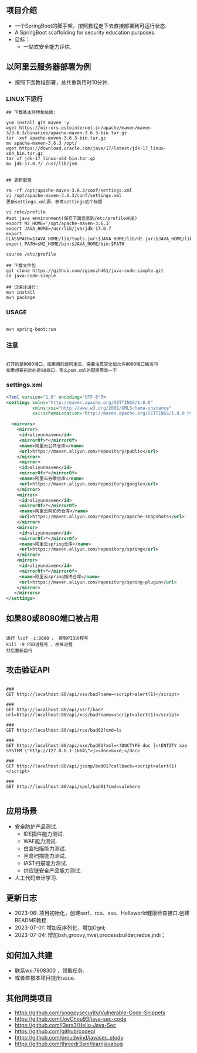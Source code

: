 ## 项目介绍
- 一个SpringBoot的脚手架，按照教程走下去直接部署到可运行状态.
- A SpringBoot scaffolding for security education purposes.
- 目标：
  - 一站式安全能力评估.

## 以阿里云服务器部署为例
- 按照下面教程部署，总共重新用时10分钟.

### LINUX下运行
```
## 下载基本环境和依赖:

yum install git maven -y
wget https://mirrors.estointernet.in/apache/maven/maven-3/3.6.3/binaries/apache-maven-3.6.3-bin.tar.gz
tar -xvf apache-maven-3.6.3-bin.tar.gz
mv apache-maven-3.6.3 /opt/
wget https://download.oracle.com/java/17/latest/jdk-17_linux-x64_bin.tar.gz
tar xf jdk-17_linux-x64_bin.tar.gz
mv jdk-17.0.7/ /usr/lib/jvm


## 更新配置

rm -rf /opt/apache-maven-3.6.3/conf/settings.xml
vi /opt/apache-maven-3.6.3/conf/settings.xml
更新settings.xml源，参考settings这个标题

vi /etc/profile
#set java environment(保存下面信息到/etc/profile末尾)
export M2_HOME='/opt/apache-maven-3.6.3'
export JAVA_HOME=/usr/lib/jvm/jdk-17.0.7
export CLASSPATH=$JAVA_HOME/lib/tools.jar:$JAVA_HOME/lib/dt.jar:$JAVA_HOME/lib
export PATH=$M2_HOME/bin:$JAVA_HOME/bin:$PATH

source /etc/profile

## 下载文件包
git clone https://github.com/zgimszhd61/java-code-simple.git
cd java-code-simple

## 试编译运行:
mvn install
mvn package

```

### USAGE
```

mvn spring-boot:run

```

### 注意
```

打开的是8080端口，如果用的是阿里云，需要注意安全组允许8080端口被访问
如果想要启动的是80端口，那么pom.xml的配置需改一下

```

### settings.xml
```xml
<?xml version="1.0" encoding="UTF-8"?>
<settings xmlns="http://maven.apache.org/SETTINGS/1.0.0"
          xmlns:xsi="http://www.w3.org/2001/XMLSchema-instance"
          xsi:schemaLocation="http://maven.apache.org/SETTINGS/1.0.0 http://maven.apache.org/xsd/settings-1.0.0.xsd">

  <mirrors>
    <mirror>
     <id>aliyunmaven</id>
     <mirrorOf>*</mirrorOf>
     <name>阿里云公共仓库</name>
     <url>https://maven.aliyun.com/repository/public</url>
    </mirror>
     <mirror>
     <id>aliyunmaven</id>
     <mirrorOf>*</mirrorOf>
     <name>阿里云谷歌仓库</name>
     <url>https://maven.aliyun.com/repository/google</url>
    </mirror>
    <mirror>
     <id>aliyunmaven</id>
     <mirrorOf>*</mirrorOf>
     <name>阿里云阿帕奇仓库</name>
     <url>https://maven.aliyun.com/repository/apache-snapshots</url>
    </mirror>
    <mirror>
     <id>aliyunmaven</id>
     <mirrorOf>*</mirrorOf>
     <name>阿里云spring仓库</name>
     <url>https://maven.aliyun.com/repository/spring</url>
    </mirror>
    <mirror>
     <id>aliyunmaven</id>
     <mirrorOf>*</mirrorOf>
     <name>阿里云spring插件仓库</name>
     <url>https://maven.aliyun.com/repository/spring-plugin</url>
    </mirror>
   </mirrors>
</settings>
```

## 如果80或8080端口被占用
```

运行 lsof -i:8080 ， 得到PID进程号
kill -9 PID进程号 ，杀掉进程
然后重新运行

```

## 攻击验证API
```agsl

###
GET http://localhost:80/api/xss/bad?name=<script>alert(1)</script>

###
GET http://localhost:80/api/ssrf/bad?url=http://localhost:80/api/xss/bad?name=<script>alert(1)</script>

###
GET http://localhost:80/api/rce/bad02?cmd=ls

###
GET http://localhost:80/api/xxe/bad01?xml=<!DOCTYPE doc [<!ENTITY xxe SYSTEM \"http://127.0.0.1:1664\">]><doc>&xxe;</doc>

###
GET http://localhost:80/api/jsonp/bad01?callback=<script>alert(1)</script>

###
GET http://localhost:80/api/spel/bad01?cmd=vulnhere


```

## 应用场景
- 安全防护产品测试.
  - IDE插件能力测试.
  - WAF能力测试.
  - 白盒扫描能力测试.
  - 黑盒扫描能力测试.
  - IAST扫描能力测试.
  - 供应链安全产品能力测试.
- 人工代码审计学习.


## 更新日志
- 2023-06: 项目初始化，创建ssrf、rce、xss、Helloworld健康检查接口.创建README教程.
- 2023-07-01: 增加反序列化，增加Ognl;
- 2023-07-04: 增加bsh,groovy,mvel,processbuilder,redos,jndi；


## 如何加入共建
- 联系wx:7908300 ，领取任务.
- 或者直接本项目提出issue.


## 其他同类项目
- https://github.com/snoopysecurity/Vulnerable-Code-Snippets
- https://github.com/JoyChou93/java-sec-code
- https://github.com/j3ers3/Hello-Java-Sec
- https://github.com/github/codeql
- https://github.com/proudwind/javasec_study
- https://github.com/threedr3am/learnjavabug
